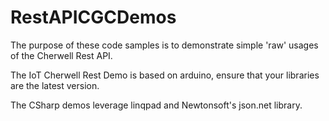 # RestAPICGCDemos

The purpose of these code samples is to demonstrate simple 'raw' usages of the Cherwell Rest API.

The IoT Cherwell Rest Demo is based on arduino, ensure that your libraries are the latest version.

The CSharp demos leverage linqpad and Newtonsoft's json.net library.
